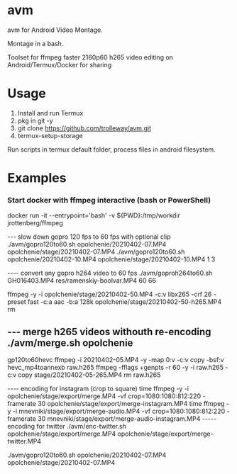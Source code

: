 # avm
avm for Android Video Montage. 

Montage in a bash.

Toolset for ffmpeg faster 2160p60 h265 video editing on Android/Termux/Docker for sharing

# Usage

1. Install and run Termux
2. pkg in git -y
3. git clone https://github.com/trolleway/avm.git
4. termux-setup-storage 

Run scripts in termux default folder,
process files in android filesystem.

# Examples


### Start docker with ffmpeg interactive (bash or PowerShell) 
docker run -it  --entrypoint='bash'  -v ${PWD}:/tmp/workdir  jrottenberg/ffmpeg  

--- slow down gopro 120 fps to 60 fps with optional clip
./avm/gopro120to60.sh opolchenie/20210402-07.MP4  opolchenie/stage/20210402-07.MP4
./avm/gopro120to60.sh opolchenie/20210402-10.MP4  opolchenie/stage/20210402-10.MP4 1 3

---- convert any gopro h264 video to 60 fps 
./avm/goproh264to60.sh GH016403.MP4  res/ramenskiy-boolvar.MP4 60 66


ffmpeg -y -i opolchenie/stage/20210402-50.MP4 -c:v libx265 -crf 26 -preset fast -c:a aac -b:a 128k  opolchenie/stage/20210402-50-h265.MP4 
rm

--- merge h265 videos withouth re-encoding
./avm/merge.sh opolchenie
----
gp120to60hevc
ffmpeg -i 20210402-05.MP4  -y -map 0:v -c:v copy -bsf:v  hevc_mp4toannexb raw.h265
ffmpeg -fflags +genpts -r 60  -y -i raw.h265 -c:v copy stage/20210402-05-265.MP4
rm  raw.h265

---- encoding for instagram (crop to square)
time ffmpeg -y -i opolchenie/stage/export/merge.MP4 -vf crop=1080:1080:812:220 -framerate 30 opolchenie/stage/export/merge-instagram.MP4
time ffmpeg -y -i mnevniki/stage/export/merge-audio.MP4 -vf crop=1080:1080:812:220 -framerate 30 mnevniki/stage/export/merge-audio-instagram.MP4
----- encoding for twitter
./avm/enc-twitter.sh opolchenie/stage/export/merge.MP4  opolchenie/stage/export/merge-twitter.MP4

./avm/gopro120to60.sh opolchenie/20210402-07.MP4  opolchenie/stage/20210402-07.MP4

